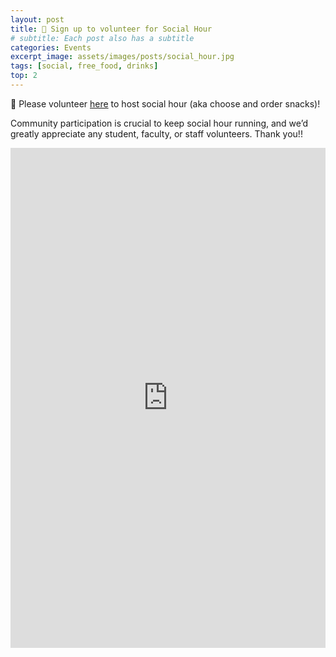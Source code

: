 ```yaml
---
layout: post
title: 🍻 Sign up to volunteer for Social Hour
# subtitle: Each post also has a subtitle
categories: Events
excerpt_image: assets/images/posts/social_hour.jpg
tags: [social, free_food, drinks]
top: 2
---
```


🙏 Please volunteer [here](https://docs.google.com/spreadsheets/d/1WBvHidMuiVLPuMKQ0HgSYqg_zxtj3sl3cwT7P89HATQ/edit?gid=0#gid=0) to host social hour (aka choose and order snacks)!

Community participation is crucial to keep social hour running, and we’d greatly appreciate any student, faculty, or staff volunteers. Thank you!!

<iframe src="https://docs.google.com/spreadsheets/d/1WBvHidMuiVLPuMKQ0HgSYqg_zxtj3sl3cwT7P89HATQ/edit?gid=0#gid=0" width="100%" height="800" style="border: none;">
</iframe>


